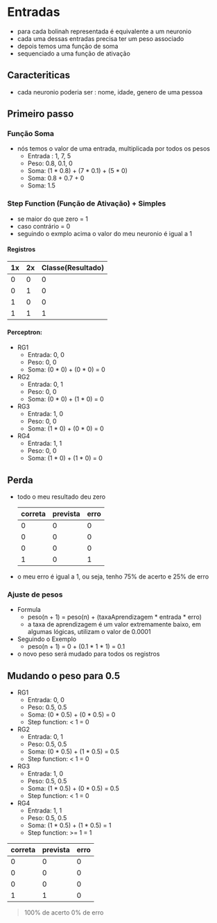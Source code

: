 # Entradas
- para cada bolinah representada é equivalente a um neuronio
- cada uma dessas entradas precisa ter um peso associado
- depois temos uma função de soma
- sequenciado a uma função de ativação

## Caracteriticas
- cada neuronio poderia ser : nome, idade, genero de uma pessoa

## Primeiro passo

### Função Soma
- nós temos o valor de uma entrada, multiplicada por todos os pesos
    - Entrada : 1, 7, 5
    - Peso: 0.8, 0.1, 0
    - Soma: (1 * 0.8) + (7 * 0.1) + (5 * 0)
    - Soma: 0.8 + 0.7 + 0
    - Soma: 1.5

### Step Function (Função de Ativação) + Simples
- se maior do que zero = 1
- caso contrário = 0
- seguindo o exmplo acima o valor do meu neuronio é igual a 1


#### Registros
  | 1x | 2x | Classe(Resultado)
  |---|---|---|
  | 0 | 0 | 0
  | 0 | 1 | 0
  | 1 | 0 | 0
  | 1 | 1 | 1

#### Perceptron:
  - RG1
    - Entrada: 0, 0
    - Peso: 0, 0
    - Soma: (0 * 0) + (0 * 0) = 0
  - RG2
    - Entrada: 0, 1
    - Peso: 0, 0
    - Soma: (0 * 0) + (1 * 0) = 0 
  - RG3
    - Entrada: 1, 0
    - Peso: 0, 0
    - Soma: (1 * 0) + (0 * 0) = 0
  - RG4
    - Entrada: 1, 1
    - Peso: 0, 0
    - Soma: (1 * 0) + (1 * 0) = 0

## Perda
- todo o meu resultado deu zero
  
  | correta | prevista | erro
  |---|---|---|
  | 0 | 0 | 0
  | 0 | 0 | 0
  | 0 | 0 | 0
  | 1 | 0 | 1

- o meu erro é igual a 1, ou seja, tenho 75% de acerto e 25% de erro

### Ajuste de pesos

- Formula
  - peso(n + 1) = peso(n) + (taxaAprendizagem * entrada * erro)
  - a taxa de aprendizagem é um valor extremamente baixo, em algumas lógicas, utilizam o valor de 0.0001
- Seguindo o Exemplo
  - peso(n + 1) = 0 + (0.1 * 1 * 1) = 0.1
- o novo peso será mudado para todos os registros

## Mudando o peso para 0.5
  - RG1
    - Entrada: 0, 0
    - Peso: 0.5, 0.5
    - Soma: (0 * 0.5) + (0 * 0.5) = 0
    - Step function: < 1 = 0 
  - RG2
    - Entrada: 0, 1
    - Peso: 0.5, 0.5
    - Soma: (0 * 0.5) + (1 * 0.5) = 0.5
    - Step function: < 1 = 0 
  - RG3
    - Entrada: 1, 0
    - Peso: 0.5, 0.5
    - Soma: (1 * 0.5) + (0 * 0.5) = 0.5
    - Step function: < 1 = 0
  - RG4
    - Entrada: 1, 1
    - Peso: 0.5, 0.5
    - Soma: (1 * 0.5) + (1 * 0.5) = 1
    - Step function: >= 1 = 1


| correta | prevista | erro
  |---|---|---|
  | 0 | 0 | 0
  | 0 | 0 | 0
  | 0 | 0 | 0
  | 1 | 1 | 0

>100% de acerto 0% de erro